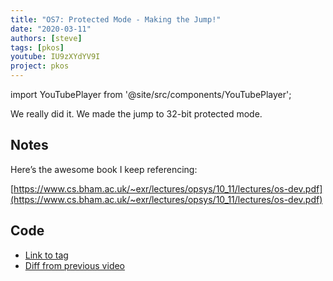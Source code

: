 ```yaml
---
title: "OS7: Protected Mode - Making the Jump!"
date: "2020-03-11"
authors: [steve]
tags: [pkos]
youtube: IU9zXYdYV9I
project: pkos
---
```


import YouTubePlayer from '@site/src/components/YouTubePlayer';

<YouTubePlayer youtubeLink={frontmatter.youtube} />

We really did it. We made the jump to 32-bit protected mode.

<!--truncate-->

## Notes

Here’s the awesome book I keep referencing:

[https://www.cs.bham.ac.uk/~exr/lectures/opsys/10_11/lectures/os-dev.pdf](https://www.cs.bham.ac.uk/~exr/lectures/opsys/10_11/lectures/os-dev.pdf)

## Code

- [Link to tag](https://github.com/pagekeysolutions/pkos/releases/tag/vid%2Fos007)
- [Diff from previous video](https://github.com/pagekeysolutions/pkos/compare/vid/os006..vid/os007)
